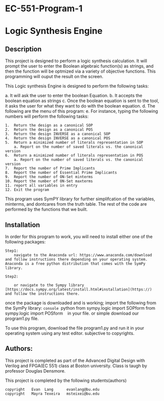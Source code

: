 
# EC-551-Program-1
# Logic Synthesis Engine


## **Description**

This project is designed to perform a logic synthesis calculation. It will prompt the user to enter the Boolean algebraic function(s) as strings, and then the function will be optmized via a variety of objective functions. This programming will ouput the result on the screen.

This Logic synthesis Engine is designed to perform the following tasks:

a. It will ask the user to enter the boolean Equation.
b. It accepts the boolean equation as strings
c. Once the boolean equation is sent to the tool, it asks the user for what they want to do with the boolean equation.
d. The following are the menu of this program:
e. For instance, typing the following numbers will perform the following tasks:

    1.  Return the design as a canonical SOP
    2.  Return the design as a canonical POS
    3.  Return the design INVERSE as a canonical SOP
    4.  Return the design INVERSE as a canonical POS
    5.  Return a minimized number of literals representation in SOP
        a. Report on the number of saved literals vs. the canonical version
    6.  Return a minimized number of literals representation in POS
        a. Report on the number of saved literals vs. the canonical version
    7.  Report the number of Prime Implicants
    8.  Report the number of Essential Prime Implicants
    9.  Report the number of ON-Set minterms
    10. Report the number of ON-Set maxterms
    11. report all variables in entry
    12. Exit the program

This program uses SymPY library for further simplifcation of the variables, minterms, and dontcares from the truth table.
The rest of the code are performed by the functions that we built.


## **Installation**

In order for this program to work, you will need to install either one of the following packages:

    Step1:
        navigate to the Anaconda url: https://www.anaconda.com/download and follow instructions there depending on your operating system. Anaconda is a free python distribution that comes with the SymPy library.

    Step2:

        or navigate to the Sympy library [https://docs.sympy.org/latest/install.html#installation](https://) and follow the instructions there.

once the package is downloaded and is working; import the following from the SymPy library:
        ```console
        ```python
        from sympy.logic import SOPform
        from sympy.logic import POSform
        ```
        ```
in your file. or simple download our program1.py file.

To use this program, download the file program1.py and run it in your operating system using any test editor. subjective to copyrights.


## **Authors:**

This project is completed as part of the Advanced Digital Design with Verilog and FPGA(EC 551) class at Boston university. Class is taugh by professor Douglas Densmore.

This project is completed by the following students(authors)

    copyright   Evan  Lang      evanlang@bu.edu
    copyright   Mayra Texeira   msteixei@bu.edu  
